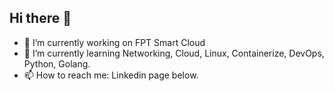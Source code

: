 ## Hi there 👋
- 🔭 I’m currently working on FPT Smart Cloud
- 🌱 I’m currently learning Networking, Cloud, Linux, Containerize, DevOps, Python, Golang.
- 📫 How to reach me: Linkedin page below.
<!--
**dungad2k2/dungad2k2** is a ✨ _special_ ✨ repository because its `README.md` (this file) appears on your GitHub profile.

Here are some ideas to get you started:

- 🔭 I’m currently working on ...
- 🌱 I’m currently learning ...
- 👯 I’m looking to collaborate on ...
- 🤔 I’m looking for help with ...
- 💬 Ask me about ...
- 📫 How to reach me: ...
- 😄 Pronouns: ...
- ⚡ Fun fact: ...
-->
